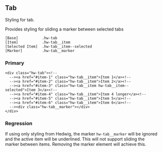 ## Tab

Styling for tab.

Provides styling for sliding a marker between selected tabs

```code
[Base]           .hw-tab
[Item]           .hw-tab__item
[Selected Item]  .hw-tab__item--selected
[Marker]         .hw-tab__marker
```

### Primary

```html|span-4
<div class="hw-tab"><!--
  --><a href="#item-1" class="hw-tab__item">Item 1</a><!--
  --><a href="#item-2" class="hw-tab__item">Item 2</a><!--
  --><a href="#item-3" class="hw-tab__item hw-tab__item--selected">Item 3</a><!--
  --><a href="#item-4" class="hw-tab__item">Item 4 longer</a><!--
  --><a href="#item-5" class="hw-tab__item">Item 5</a><!--
  --><a href="#item-6" class="hw-tab__item">Item 6</a><!--
  --><div class="hw-tab__marker"></div>
</div>
```

### Regression

If using only styling from Hedwig, the marker `hw-tab__marker` will be ignored and the active item will be underlined.
This will not support sliding the marker between items.
Removing the marker element will achieve this.
